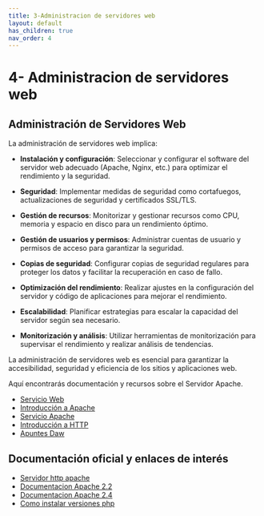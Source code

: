 ```yaml
---
title: 3-Administracion de servidores web
layout: default
has_children: true
nav_order: 4
---
```


# 4- Administracion de servidores web

## Administración de Servidores Web

La administración de servidores web implica:

- **Instalación y configuración**: Seleccionar y configurar el software del servidor web adecuado (Apache, Nginx, etc.) para optimizar el rendimiento y la seguridad.

- **Seguridad**: Implementar medidas de seguridad como cortafuegos, actualizaciones de seguridad y certificados SSL/TLS.

- **Gestión de recursos**: Monitorizar y gestionar recursos como CPU, memoria y espacio en disco para un rendimiento óptimo.

- **Gestión de usuarios y permisos**: Administrar cuentas de usuario y permisos de acceso para garantizar la seguridad.

- **Copias de seguridad**: Configurar copias de seguridad regulares para proteger los datos y facilitar la recuperación en caso de fallo.

- **Optimización del rendimiento**: Realizar ajustes en la configuración del servidor y código de aplicaciones para mejorar el rendimiento.

- **Escalabilidad**: Planificar estrategias para escalar la capacidad del servidor según sea necesario.

- **Monitorización y análisis**: Utilizar herramientas de monitorización para supervisar el rendimiento y realizar análisis de tendencias.

La administración de servidores web es esencial para garantizar la accesibilidad, seguridad y eficiencia de los sitios y aplicaciones web.

Aquí encontrarás documentación y recursos sobre el Servidor Apache.


* [Servicio Web](pdf/introduccion-protocolo-http.pdf)
* [Introducción a Apache](pdf/UT1_Introduccion_Apache.pdf)
* [Servicio Apache](pdf/Servicio%20Web.pdf)
* [Introducción a HTTP](pdf/Servidor%20Web%20Apache.pdf)
* [Apuntes Daw](pdf/DAW01.pdf)

## Documentación oficial y enlaces de interés

* [Servidor http apache](https://www.evernote.com/shard/s201/client/snv?noteGuid=2d0a817d-4cf7-44cb-b40e-6c70f188d262&noteKey=bba8501aef906f82172d58fe54b292b0&sn=https%3A%2F%2Fwww.evernote.com%2Fshard%2Fs201%2Fsh%2F2d0a817d-4cf7-44cb-b40e-6c70f188d262%2Fbba8501aef906f82172d58fe54b292b0&title=Servidor%2BHTTP%2BApache%2B-%2BWikipedia%252C%2Bla%2Benciclopedia%2Blibre&authuser=0)
* [Documentacion Apache 2.2](https://httpd.apache.org/docs/2.2/es/?authuser=0)
* [Documentacion Apache 2.4](https://httpd.apache.org/docs/2.4/?authuser=0)
* [Como instalar versiones php](https://www.evernote.com/shard/s201/u/0/client/snv?isnewsnv=true&noteGuid=fb69a2ef-c06f-4882-8da9-14be08ef9b86&noteKey=9d1bae0eb840510d7068f36c188247fa&sn=https%3A%2F%2Fwww.evernote.com%2Fshard%2Fs201%2Fsh%2Ffb69a2ef-c06f-4882-8da9-14be08ef9b86%2F9d1bae0eb840510d7068f36c188247fa&title=C%25C3%25B3mo%2Binstalar%2Bdistintas%2Bversiones%2Bde%2BPHP%2Ben%2BUbuntu%2B-%2BPHP&authuser=0)
